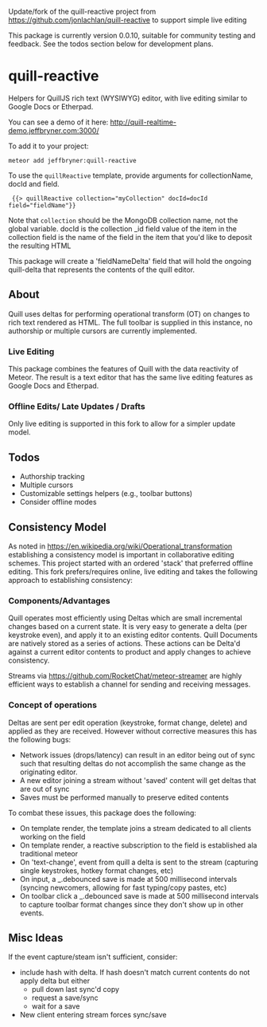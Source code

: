 Update/fork of the quill-reactive project from https://github.com/jonlachlan/quill-reactive to support simple live editing

This package is currently version 0.0.10, suitable for community testing and feedback. See the todos section below for development plans.

# quill-reactive

Helpers for QuillJS rich text (WYSIWYG) editor, with live editing similar to Google Docs or Etherpad.

You can see a demo of it here: http://quill-realtime-demo.jeffbryner.com:3000/

To add it to your project:

`meteor add jeffbryner:quill-reactive`

To use the `quillReactive` template, provide arguments for collectionName, docId and field.

```
 {{> quillReactive collection="myCollection" docId=docId field="fieldName"}}
```

Note that `collection` should be the MongoDB collection name, not the global variable.
docId is the collection _id field value of the item in the collection
field is the name of the field in the item that you'd like to deposit the resulting HTML

This package will create a 'fieldNameDelta' field that will hold the ongoing quill-delta that represents the contents of the quill editor.

## About

Quill uses deltas for performing operational transform (OT) on changes to rich text rendered as HTML. The full toolbar is supplied in this instance, no authorship or multiple cursors are currently implemented.

### Live Editing

This package combines the features of Quill with the data reactivity of Meteor. The result is a text editor that has the same live editing features as Google Docs and Etherpad.


### Offline Edits/ Late Updates / Drafts

Only live editing is supported in this fork to allow for a simpler update model.


## Todos

* Authorship tracking
* Multiple cursors
* Customizable settings helpers (e.g., toolbar buttons)
* Consider offline modes


## Consistency Model
As noted in https://en.wikipedia.org/wiki/Operational_transformation establishing a consistency model
is important in collaborative editing schemes. This project started with an ordered 'stack' that
preferred offline editing. This fork prefers/requires online, live editing and takes the following approach to
establishing consistency:

### Components/Advantages
Quill operates most efficiently using Deltas which are small incremental changes based on a current state. It
is very easy to generate a delta (per keystroke even), and apply it to an existing editor contents.
Quill Documents are natively stored as a series of actions. These actions can be Delta'd against a current editor contents to product and apply changes to achieve consistency.

Streams via https://github.com/RocketChat/meteor-streamer are highly efficient ways to establish a channel for sending and receiving messages.

### Concept of operations
Deltas are sent per edit operation (keystroke, format change, delete) and applied as they are received. However without corrective measures this has the following bugs:
- Network issues (drops/latency) can result in an editor being out of sync such that resulting deltas do not
accomplish the same change as the originating editor.
- A new editor joining a stream without 'saved' content will get deltas that are out of sync
- Saves must be performed manually to preserve edited contents

To combat these issues, this package does the following:
- On template render, the template joins a stream dedicated to all clients working on the field
- On template render, a reactive subscription to the field is established ala traditional meteor
- On 'text-change', event from quill a delta is sent to the stream (capturing single keystrokes, hotkey format changes, etc)
- On input, a _.debounced save is made at 500 millisecond intervals (syncing newcomers, allowing for fast typing/copy pastes, etc)
- On toolbar click a _.debounced save is made at 500 millisecond intervals to capture toolbar format changes since they don't show up in other events.

## Misc Ideas
If the event capture/steam isn't sufficient, consider:
- include hash with delta. If hash doesn't match current contents do not apply delta but either
  - pull down last sync'd copy
  - request a save/sync
  - wait for a save
- New client entering stream forces sync/save

